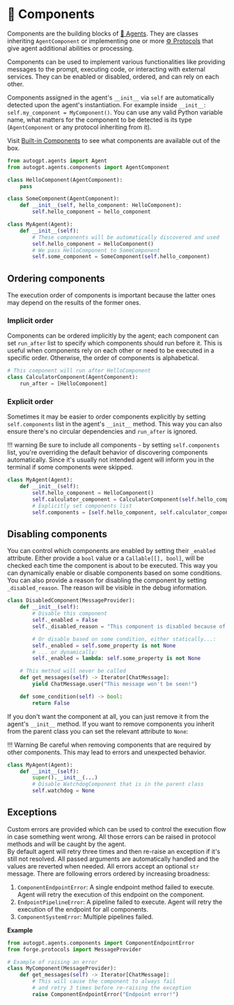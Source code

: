 # 🧩 Components

Components are the building blocks of [🤖 Agents](./agents.md). They are classes inheriting `AgentComponent` or implementing one or more [⚙️ Protocols](./protocols.md) that give agent additional abilities or processing. 

Components can be used to implement various functionalities like providing messages to the prompt, executing code, or interacting with external services.
They can be enabled or disabled, ordered, and can rely on each other.

Components assigned in the agent's `__init__` via `self` are automatically detected upon the agent's instantiation.
For example inside `__init__`: `self.my_component = MyComponent()`.
You can use any valid Python variable name, what matters for the component to be detected is its type (`AgentComponent` or any protocol inheriting from it).

Visit [Built-in Components](./built-in-components.md) to see what components are available out of the box.

```py
from autogpt.agents import Agent
from autogpt.agents.components import AgentComponent

class HelloComponent(AgentComponent):
    pass

class SomeComponent(AgentComponent):
    def __init__(self, hello_component: HelloComponent):
        self.hello_component = hello_component

class MyAgent(Agent):
    def __init__(self):
        # These components will be automatically discovered and used
        self.hello_component = HelloComponent()
        # We pass HelloComponent to SomeComponent
        self.some_component = SomeComponent(self.hello_component)
```

## Ordering components

The execution order of components is important because the latter ones may depend on the results of the former ones.

### Implicit order

Components can be ordered implicitly by the agent; each component can set `run_after` list to specify which components should run before it. This is useful when components rely on each other or need to be executed in a specific order. Otherwise, the order of components is alphabetical.

```py
# This component will run after HelloComponent
class CalculatorComponent(AgentComponent):
    run_after = [HelloComponent]
```

### Explicit order

Sometimes it may be easier to order components explicitly by setting `self.components` list in the agent's `__init__` method. This way you can also ensure there's no circular dependencies and `run_after` is ignored.

!!! warning
    Be sure to include all components - by setting `self.components` list, you're overriding the default behavior of discovering components automatically. Since it's usually not intended agent will inform you in the terminal if some components were skipped.

```py
class MyAgent(Agent):
    def __init__(self):
        self.hello_component = HelloComponent()
        self.calculator_component = CalculatorComponent(self.hello_component)
        # Explicitly set components list
        self.components = [self.hello_component, self.calculator_component]
```

## Disabling components

You can control which components are enabled by setting their `_enabled` attribute.
Either provide a `bool` value or a `Callable[[], bool]`, will be checked each time
the component is about to be executed. This way you can dynamically enable or disable
components based on some conditions.
You can also provide a reason for disabling the component by setting `_disabled_reason`.
The reason will be visible in the debug information.

```py
class DisabledComponent(MessageProvider):
    def __init__(self):
        # Disable this component
        self._enabled = False
        self._disabled_reason = "This component is disabled because of reasons."

        # Or disable based on some condition, either statically...:
        self._enabled = self.some_property is not None
        # ... or dynamically:
        self._enabled = lambda: self.some_property is not None

    # This method will never be called
    def get_messages(self) -> Iterator[ChatMessage]:
        yield ChatMessage.user("This message won't be seen!")

    def some_condition(self) -> bool:
        return False
```

If you don't want the component at all, you can just remove it from the agent's `__init__` method. If you want to remove components you inherit from the parent class you can set the relevant attribute to `None`:

!!! Warning
    Be careful when removing components that are required by other components. This may lead to errors and unexpected behavior.

```py
class MyAgent(Agent):
    def __init__(self):
        super().__init__(...)
        # Disable WatchdogComponent that is in the parent class
        self.watchdog = None

```

## Exceptions

Custom errors are provided which can be used to control the execution flow in case something went wrong. All those errors can be raised in protocol methods and will be caught by the agent.  
By default agent will retry three times and then re-raise an exception if it's still not resolved. All passed arguments are automatically handled and the values are reverted when needed.
All errors accept an optional `str` message. There are following errors ordered by increasing broadness:

1. `ComponentEndpointError`: A single endpoint method failed to execute. Agent will retry the execution of this endpoint on the component.
2. `EndpointPipelineError`: A pipeline failed to execute. Agent will retry the execution of the endpoint for all components.
3. `ComponentSystemError`: Multiple pipelines failed.

**Example**

```py
from autogpt.agents.components import ComponentEndpointError
from forge.protocols import MessageProvider

# Example of raising an error
class MyComponent(MessageProvider):
    def get_messages(self) -> Iterator[ChatMessage]:
        # This will cause the component to always fail 
        # and retry 3 times before re-raising the exception
        raise ComponentEndpointError("Endpoint error!")
```
